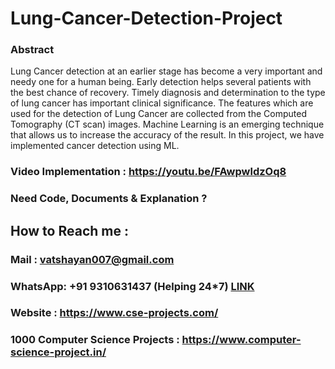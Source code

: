 # Lung-Cancer-Detection-Project

### Abstract 

Lung Cancer detection at an earlier stage has become a very important and needy one for a human being. Early detection helps several patients with the best chance of recovery. Timely diagnosis and determination to the type of lung cancer has important clinical significance. The features which are used for the detection of Lung Cancer are collected from the Computed Tomography (CT scan) images. Machine Learning is an emerging technique that allows us to increase the accuracy of the result. In this project, we have implemented cancer detection using ML. 

### Video Implementation : https://youtu.be/FAwpwldzOq8

### Need Code, Documents & Explanation ? 

## How to Reach me :

### Mail : vatshayan007@gmail.com 

### WhatsApp: **+91 9310631437** (Helping 24*7) **[LINK](https://wa.me/message/CHWN2AHCPMAZK1)** 

### Website : https://www.cse-projects.com/

### 1000 Computer Science Projects : https://www.computer-science-project.in/

